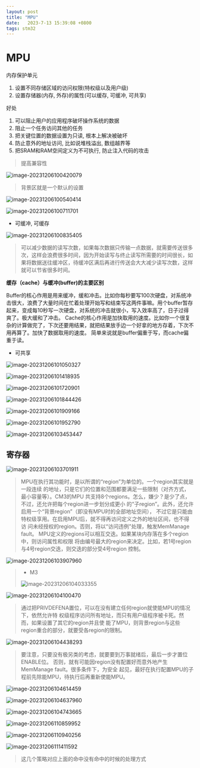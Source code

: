 ```yaml
---
layout: post
title: "MPU" 
date:   2023-7-13 15:39:08 +0800
tags: stm32
---
```


# MPU

内存保护单元

1. 设置不同存储区域的访问权限(特权级以及用户级) 
2. 设置存储器(内存, 外存)的属性(可以缓存, 可缓冲, 可共享)

好处

1. 可以阻止用户的应用程序破坏操作系统的数据
2. 阻止一个任务访问其他的任务
3. 把关键位置的数据设置为只读, 根本上解决被破坏
4. 防止意外的地址访问, 比如说堆栈溢出, 数组越界等
5. 把SRAM和RAM空间定义为不可执行, 防止注入代码的攻击

> 提高兼容性

![image-20231206100420079](https://picture-01-1316374204.cos.ap-beijing.myqcloud.com/image/202312061004150.png)

> 背景区就是一个默认的设置

![image-20231206100540414](https://picture-01-1316374204.cos.ap-beijing.myqcloud.com/image/202312061005468.png)

![image-20231206100711701](https://picture-01-1316374204.cos.ap-beijing.myqcloud.com/image/202312061007756.png)

+ 可缓冲, 可缓存

![image-20231206100835405](https://picture-01-1316374204.cos.ap-beijing.myqcloud.com/image/202312061008456.png)

> 可以减少数据的读写次数，如果每次数据只传输一点数据，就需要传送很多次，这样会浪费很多时间，因为开始读写与终止读写所需要的时间很长，如果将数据送往缓冲区，待缓冲区满后再进行传送会大大减少读写次数，这样就可以节省很多时间。

**缓存（cache）与缓冲(buffer)的主要区别**

Buffer的核心作用是用来缓冲，缓和冲击。比如你每秒要写100次硬盘，对系统冲击很大，浪费了大量时间在忙着处理开始写和结束写这两件事嘛。用个buffer暂存起来，变成每10秒写一次硬盘，对系统的冲击就很小，写入效率高了，日子过得爽了。极大缓和了冲击。
Cache的核心作用是加快取用的速度。比如你一个很复杂的计算做完了，下次还要用结果，就把结果放手边一个好拿的地方存着，下次不用再算了。加快了数据取用的速度。
简单来说就是buffer偏重于写，而cache偏重于读。

+ 可共享

![image-20231206101050327](https://picture-01-1316374204.cos.ap-beijing.myqcloud.com/image/202312061010409.png)

![image-20231206101418935](https://picture-01-1316374204.cos.ap-beijing.myqcloud.com/image/202312061014002.png)

![image-20231206101720901](https://picture-01-1316374204.cos.ap-beijing.myqcloud.com/image/202312061017967.png)

![image-20231206101844426](https://picture-01-1316374204.cos.ap-beijing.myqcloud.com/image/202312061018484.png)

![image-20231206101909166](https://picture-01-1316374204.cos.ap-beijing.myqcloud.com/image/202312061019220.png)

![image-20231206101952790](https://picture-01-1316374204.cos.ap-beijing.myqcloud.com/image/202312061019851.png)

![image-20231206103453447](https://picture-01-1316374204.cos.ap-beijing.myqcloud.com/image/202312061034507.png)

## 寄存器

![image-20231206103701911](https://picture-01-1316374204.cos.ap-beijing.myqcloud.com/image/202312061037959.png)

> MPU在执行其功能时，是以所谓的“region”为单位的。一个region其实就是一段连续 的地址，只是它们的位置和范围都要满足一些限制（对齐方式，最小容量等）。CM3的MPU 共支持8个regions。怎么，嫌少？是少了点，不过，还允许把每个region进一步划分成更小 的“子region”。此外，还允许启用一个“背景region”（即没有MPU时的全部地址空间）， 不过它是只能由特权级享用。在启用MPU后，就不得再访问定义之外的地址区间，也不得访 问未经授权的region。否则，将以“访问违例”处理，触发MemManage fault。 MPU定义的regions可以相互交迭。如果某块内存落在多个region中，则访问属性和权限 将由编号最大的region来决定。比如，若1号region与4号region交迭，则交迭的部分受4号region 控制。

![image-20231206103907960](https://picture-01-1316374204.cos.ap-beijing.myqcloud.com/image/202312061039020.png)

> + M3
>
> ![image-20231206104033355](https://picture-01-1316374204.cos.ap-beijing.myqcloud.com/image/202312061040389.png)

![image-20231206104100470](https://picture-01-1316374204.cos.ap-beijing.myqcloud.com/image/202312061041533.png)

>  通过把PRIVDEFENA置位，可以在没有建立任何region就使能MPU的情况下，依然允许特 权级程序访问所有地址，而只有用户级程序被卡死。然而，如果设置了其它的region并且使 能了MPU，则背景region与这些region重合的部分，就要受各region的限制。

![image-20231206104438293](https://picture-01-1316374204.cos.ap-beijing.myqcloud.com/image/202312061044354.png)

> 要注意，只要没有极另类的考虑，就要要到万事就绪后，最后一步才置位ENABLE位。 否则，就有可能因region没有配置好而意外地产生MemManage fault。很多条件下，为安全 起见，最好在执行配置MPU的子程前先除能MPU，待执行后再重新使能MPU。

![image-20231206104614459](https://picture-01-1316374204.cos.ap-beijing.myqcloud.com/image/202312061046494.png)

![image-20231206104637960](https://picture-01-1316374204.cos.ap-beijing.myqcloud.com/image/202312061046004.png)

![image-20231206104743665](https://picture-01-1316374204.cos.ap-beijing.myqcloud.com/image/202312061047732.png)

![image-20231206110859952](https://picture-01-1316374204.cos.ap-beijing.myqcloud.com/image/202312061109024.png)

![image-20231206110940256](https://picture-01-1316374204.cos.ap-beijing.myqcloud.com/image/202312061109323.png)

![image-20231206111411592](https://picture-01-1316374204.cos.ap-beijing.myqcloud.com/image/202312061114654.png)

> 这几个策略对应上面的命中没有命中的时候的处理方式


